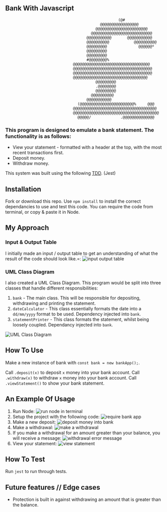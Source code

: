 ## Bank With Javascript
```
                                                  (@#                                              
                                          @@@@@@@@@@@@@@@@@                                       
                                        @@@@@@@@@@@@@@@@@@@@@@@                                    
                                      @@@@@@@@@@@@@@@@@@@@@@@@@@@                                  
                                    @@@@@@@@@@@       @@@@@@@@@@@                                 
                                    @@@@@@@@@@           @@@@@@@@@@                                
                                    @@@@@@@@@              @@@@@@*                                 
                                    @@@@@@@@@                                                      
                                    @@@@@@@@@                                                     
                                    #@@@@@@@@%                                                    
                              @@@@@@@@@@@@@@@@@@@@@@@@@@@@@@@@@@                                   
                              @@@@@@@@@@@@@@@@@@@@@@@@@@@@@@@@@@@                                  
                              @@@@@@@@@@@@@@@@@@@@@@@@@@@@@@@@@@@                                  
                              @@@@@@@@@@@@@@@@@@@@@@@@@@@@@@@@@                                   
                                        @@@@@@@@@                                                  
                                        .@@@@@@@@                                                  
                                        @@@@@@@@@                                                  
                                      @@@@@@@@@@                                                   
                                    @@@@@@@@@@@                                                    
                                (@@@@@@@@@@@@@@@@@@@@@@@@%     @@@                                 
                              @@@@@@@@@@@@@@@@@@@@@@@@@@@@@@@@@@@@@                                
                              @@@@@@@@@@@@@@@@@@@@@@@@@@@@@@@@@@@@@@                              
                                @@@@@/             .@@@@@@@@@@@@@@ 
```
### This program is designed to emulate a bank statement. The functionality is as follows:

* View your statement - formatted with a header at the top, with the most recent transactions first.
* Deposit money.
* Withdraw money.

This system was built using the following [TDD](https://en.wikipedia.org/wiki/Test-driven_development#:~:text=Test%2Ddriven%20development%20(TDD),software%20against%20all%20test%20cases.). (Jest)

## Installation
Fork or download this repo.
Use `npm install` to install the correct dependancies to use and test this code. You can require the code from terminal, or copy & paste it in Node.

## My Approach

### Input & Output Table
I initially made an input / output table to get an understanding of what the result of the code should look like.=:
![input output table](images/bank-input-output.jpg)

### UML Class Diagram
I also created a UML Class Diagram. This program would be split into three classes that handle different responsibilities:
1. `bank` - The main class. This will be responsible for depositing, withdrawing and printing the statement.
2. `dateCalculator` - This class essentially formats the date into a `dd/mm/yyyy` format to be used. Dependency injected into `bank`.
3. `statementPrinter` - This class formats the statement, whilst being loosely coupled. Dependancy injected into `bank`.

![UML Class Diagram](images/UMLClassDiagram.jpg)

## How To Use
Make a new instance of bank with `const bank = new bankApp();`.

Call `.deposit(x)` to deposit `x` money into your bank account.
Call `.withdraw(x)` to withdraw `x` money into your bank account.
Call `.viewStatement()` to show your bank statement.

## An Example Of Usage
1. Run Node:
![run node in terminal](images/1-run-Node.png)
2. Setup the project with the following code:
![require bank app](images/project-setup.png)
3. Make a new deposit:
![deposit money into bank](images/3-Deposit.png)
4. Make a withdrawal:
![make a withdrawal](images/7-Wtihdraw-after-deposit.png)
5. If you make a withdrawal for an amount greater than your balance, you will receive a message:
![withdrawal error message](images/6-Withdraw-limiter.png)
6. View your statement:
![view statement](images/5-View-statement.png)


## How To Test
Run `jest` to run through tests.

## Future features // Edge cases
* Protection is built in against withdrawing an amount that is greater than the balance.


